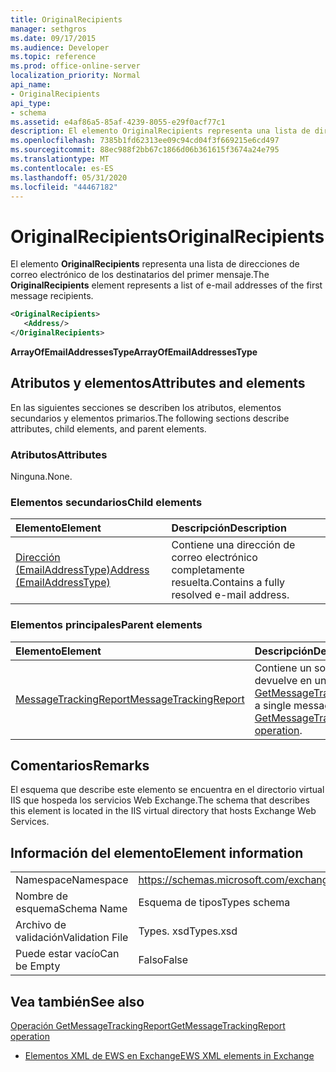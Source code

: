 ```yaml
---
title: OriginalRecipients
manager: sethgros
ms.date: 09/17/2015
ms.audience: Developer
ms.topic: reference
ms.prod: office-online-server
localization_priority: Normal
api_name:
- OriginalRecipients
api_type:
- schema
ms.assetid: e4af86a5-85af-4239-8055-e29f0acf77c1
description: El elemento OriginalRecipients representa una lista de direcciones de correo electrónico de los destinatarios del primer mensaje.
ms.openlocfilehash: 7385b1fd62313ee09c94cd04f3f669215e6cd497
ms.sourcegitcommit: 88ec988f2bb67c1866d06b361615f3674a24e795
ms.translationtype: MT
ms.contentlocale: es-ES
ms.lasthandoff: 05/31/2020
ms.locfileid: "44467182"
---
```

# <a name="originalrecipients"></a><span data-ttu-id="cdf9a-103">OriginalRecipients</span><span class="sxs-lookup"><span data-stu-id="cdf9a-103">OriginalRecipients</span></span>

<span data-ttu-id="cdf9a-104">El elemento **OriginalRecipients** representa una lista de direcciones de correo electrónico de los destinatarios del primer mensaje.</span><span class="sxs-lookup"><span data-stu-id="cdf9a-104">The **OriginalRecipients** element represents a list of e-mail addresses of the first message recipients.</span></span> 
  
```XML
<OriginalRecipients>
   <Address/>
</OriginalRecipients>
```

 <span data-ttu-id="cdf9a-105">**ArrayOfEmailAddressesType**</span><span class="sxs-lookup"><span data-stu-id="cdf9a-105">**ArrayOfEmailAddressesType**</span></span>
## <a name="attributes-and-elements"></a><span data-ttu-id="cdf9a-106">Atributos y elementos</span><span class="sxs-lookup"><span data-stu-id="cdf9a-106">Attributes and elements</span></span>

<span data-ttu-id="cdf9a-107">En las siguientes secciones se describen los atributos, elementos secundarios y elementos primarios.</span><span class="sxs-lookup"><span data-stu-id="cdf9a-107">The following sections describe attributes, child elements, and parent elements.</span></span>
  
### <a name="attributes"></a><span data-ttu-id="cdf9a-108">Atributos</span><span class="sxs-lookup"><span data-stu-id="cdf9a-108">Attributes</span></span>

<span data-ttu-id="cdf9a-109">Ninguna.</span><span class="sxs-lookup"><span data-stu-id="cdf9a-109">None.</span></span>
  
### <a name="child-elements"></a><span data-ttu-id="cdf9a-110">Elementos secundarios</span><span class="sxs-lookup"><span data-stu-id="cdf9a-110">Child elements</span></span>

|<span data-ttu-id="cdf9a-111">**Elemento**</span><span class="sxs-lookup"><span data-stu-id="cdf9a-111">**Element**</span></span>|<span data-ttu-id="cdf9a-112">**Descripción**</span><span class="sxs-lookup"><span data-stu-id="cdf9a-112">**Description**</span></span>|
|:-----|:-----|
|[<span data-ttu-id="cdf9a-113">Dirección (EmailAddressType)</span><span class="sxs-lookup"><span data-stu-id="cdf9a-113">Address (EmailAddressType)</span></span>](address-emailaddresstype.md) <br/> |<span data-ttu-id="cdf9a-114">Contiene una dirección de correo electrónico completamente resuelta.</span><span class="sxs-lookup"><span data-stu-id="cdf9a-114">Contains a fully resolved e-mail address.</span></span>  <br/> |
   
### <a name="parent-elements"></a><span data-ttu-id="cdf9a-115">Elementos principales</span><span class="sxs-lookup"><span data-stu-id="cdf9a-115">Parent elements</span></span>

|<span data-ttu-id="cdf9a-116">**Elemento**</span><span class="sxs-lookup"><span data-stu-id="cdf9a-116">**Element**</span></span>|<span data-ttu-id="cdf9a-117">**Descripción**</span><span class="sxs-lookup"><span data-stu-id="cdf9a-117">**Description**</span></span>|
|:-----|:-----|
|[<span data-ttu-id="cdf9a-118">MessageTrackingReport</span><span class="sxs-lookup"><span data-stu-id="cdf9a-118">MessageTrackingReport</span></span>](messagetrackingreport.md) <br/> |<span data-ttu-id="cdf9a-119">Contiene un solo mensaje que se devuelve en una [operación GetMessageTrackingReport](getmessagetrackingreport-operation.md).</span><span class="sxs-lookup"><span data-stu-id="cdf9a-119">Contains a single message that is returned in a [GetMessageTrackingReport operation](getmessagetrackingreport-operation.md).</span></span>  <br/> |
   
## <a name="remarks"></a><span data-ttu-id="cdf9a-120">Comentarios</span><span class="sxs-lookup"><span data-stu-id="cdf9a-120">Remarks</span></span>

<span data-ttu-id="cdf9a-121">El esquema que describe este elemento se encuentra en el directorio virtual IIS que hospeda los servicios Web Exchange.</span><span class="sxs-lookup"><span data-stu-id="cdf9a-121">The schema that describes this element is located in the IIS virtual directory that hosts Exchange Web Services.</span></span>
  
## <a name="element-information"></a><span data-ttu-id="cdf9a-122">Información del elemento</span><span class="sxs-lookup"><span data-stu-id="cdf9a-122">Element information</span></span>

|||
|:-----|:-----|
|<span data-ttu-id="cdf9a-123">Namespace</span><span class="sxs-lookup"><span data-stu-id="cdf9a-123">Namespace</span></span>  <br/> |https://schemas.microsoft.com/exchange/services/2006/types  <br/> |
|<span data-ttu-id="cdf9a-124">Nombre de esquema</span><span class="sxs-lookup"><span data-stu-id="cdf9a-124">Schema Name</span></span>  <br/> |<span data-ttu-id="cdf9a-125">Esquema de tipos</span><span class="sxs-lookup"><span data-stu-id="cdf9a-125">Types schema</span></span>  <br/> |
|<span data-ttu-id="cdf9a-126">Archivo de validación</span><span class="sxs-lookup"><span data-stu-id="cdf9a-126">Validation File</span></span>  <br/> |<span data-ttu-id="cdf9a-127">Types. xsd</span><span class="sxs-lookup"><span data-stu-id="cdf9a-127">Types.xsd</span></span>  <br/> |
|<span data-ttu-id="cdf9a-128">Puede estar vacío</span><span class="sxs-lookup"><span data-stu-id="cdf9a-128">Can be Empty</span></span>  <br/> |<span data-ttu-id="cdf9a-129">Falso</span><span class="sxs-lookup"><span data-stu-id="cdf9a-129">False</span></span>  <br/> |
   
## <a name="see-also"></a><span data-ttu-id="cdf9a-130">Vea también</span><span class="sxs-lookup"><span data-stu-id="cdf9a-130">See also</span></span>



[<span data-ttu-id="cdf9a-131">Operación GetMessageTrackingReport</span><span class="sxs-lookup"><span data-stu-id="cdf9a-131">GetMessageTrackingReport operation</span></span>](getmessagetrackingreport-operation.md)


- [<span data-ttu-id="cdf9a-132">Elementos XML de EWS en Exchange</span><span class="sxs-lookup"><span data-stu-id="cdf9a-132">EWS XML elements in Exchange</span></span>](ews-xml-elements-in-exchange.md)

